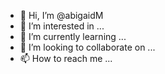 - 👋 Hi, I’m @abigaidM
- 👀 I’m interested in ...
- 🌱 I’m currently learning ...
- 💞️ I’m looking to collaborate on ...
- 📫 How to reach me ...

<!---
abigaidM/abigaidM is a ✨ special ✨ repository because its `README.md` (this file) appears on your GitHub profile.
You can click the Preview link to take a look at your changes.
--->
